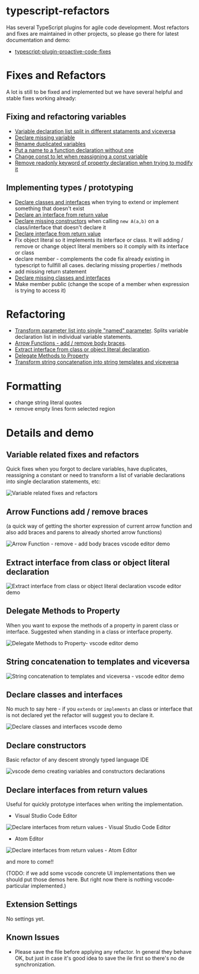 # typescript-refactors

Has several TypeScript plugins for agile code development. Most refactors and fixes are maintained in other projects, so please go there for latest documentation and demo: 
 * [typescript-plugin-proactive-code-fixes](https://github.com/cancerberoSgx/typescript-plugins-of-mine/tree/master/typescript-plugin-proactive-code-fixes)
<!--  * [typescript-plugin-function-signature-refactors](https://github.com/cancerberoSgx/typescript-plugins-of-mine/tree/master/typescript-plugin-function-signature-refactors)

 -->
# Fixes and Refactors

A lot is still to be fixed and implemented but we have several helpful and stable fixes working already:


## Fixing and refactoring variables

 * [Variable declaration list split in different stataments and viceversa](https://github.com/cancerberoSgx/typescript-plugins-of-mine/tree/master/typescript-plugin-proactive-code-fixes#variable-related-fixes-and-refactors)
 * [Declare missing variable](https://github.com/cancerberoSgx/typescript-plugins-of-mine/tree/master/typescript-plugin-proactive-code-fixes#variable-related-fixes-and-refactors) 
 * [Rename duplicated variables](https://github.com/cancerberoSgx/typescript-plugins-of-mine/tree/master/typescript-plugin-proactive-code-fixes#variable-related-fixes-and-refactors)
 * [Put a name to a function declaration without one](https://github.com/cancerberoSgx/typescript-plugins-of-mine/tree/master/typescript-plugin-proactive-code-fixes#variable-related-fixes-and-refactors)
 * [Change const to let when reassigning a const variable](https://github.com/cancerberoSgx/typescript-plugins-of-mine/tree/master/typescript-plugin-proactive-code-fixes#variable-related-fixes-and-refactors) 
 * [Remove readonly keyword of property declaration when trying to modify it](https://github.com/cancerberoSgx/typescript-plugins-of-mine/tree/master/typescript-plugin-proactive-code-fixes#variable-related-fixes-and-refactors)


## Implementing types / prototyping

 * [Declare classes and interfaces](https://github.com/cancerberoSgx/typescript-plugins-of-mine/tree/master/typescript-plugin-proactive-code-fixes#declare-classes-and-interfaces) when trying to extend or implement something that doesn't exist
 * [Declare an interface from return value](https://github.com/cancerberoSgx/typescript-plugins-of-mine/tree/master/typescript-plugin-proactive-code-fixes#declare-interfaces-from-return-values)
 * [Declare missing constructors](https://github.com/cancerberoSgx/typescript-plugins-of-mine/tree/master/typescript-plugin-proactive-code-fixes#declare-constructors) when calling `new A(a,b)` on a class/interface that doesn't declare it
 * [Declare interface from return value](https://github.com/cancerberoSgx/typescript-plugins-of-mine/tree/master/typescript-plugin-proactive-code-fixes#declare-interfaces-from-return-values)
 * Fix object literal so it implements its interface or class. It will adding / remove or change object literal members so it comply with its interface or class
 * declare member - complements the code fix already existing in typescript to fullfill all cases. declaring missing properties / methods 
 * add missing return statement
 * [Declare missing classes and interfaces](https://github.com/cancerberoSgx/typescript-plugins-of-mine/tree/master/typescript-plugin-proactive-code-fixes#declare-classes-and-interfaces)
 * Make member public (change the scope of a member when expression is trying to access it)


 # Refactoring

 * [Transform parameter list into single "named" parameter](https://github.com/cancerberoSgx/typescript-plugins-of-mine/tree/master/typescript-plugin-proactive-code-fixes#transform-parameter-list-into-single-object-parameter). Splits variable declaration list in individual variable statements. 
 * [Arrow Functions - add / remove body braces](https://github.com/cancerberoSgx/typescript-plugins-of-mine/tree/master/typescript-plugin-proactive-code-fixes#arrow-functions-remove-and-add-body-braces).  
 * [Extract interface from class or object literal declaration](https://github.com/cancerberoSgx/typescript-plugins-of-mine/tree/master/typescript-plugin-proactive-code-fixes#extract-interface-from-class-or-object-literal-declaration). 
 * [Delegate Methods to Property](https://github.com/cancerberoSgx/typescript-plugins-of-mine/tree/master/typescript-plugin-proactive-code-fixes#delegate-methods-to-property)
 * [Transform string concatenation into string templates and viceversa](https://github.com/cancerberoSgx/typescript-plugins-of-mine/tree/master/typescript-plugin-proactive-code-fixes#string-concatenation-to-template-and-viceversa)

# Formatting

 * change string literal quotes
 * remove empty lines form selected region 



# Details and demo


## Variable related fixes and refactors

Quick fixes when you forgot to declare variables, have duplicates, reassigning a constant or need to transform a list of variable declarations into single declaration statements, etc: 

![Variable related fixes and refactors](https://github.com/cancerberoSgx/typescript-plugins-of-mine/blob/master/typescript-plugin-proactive-code-fixes/doc-assets/variableRelatedFixesVsCode.gif?raw=true?p=.gif)


<span id="arrow-functions-remove-and-add-body-braces"></span>
## Arrow Functions add / remove braces

(a quick way of getting the shorter expression of current arrow function and also add braces and parens to already shorted arrow functions)

![Arrow Function - remove - add body braces vscode editor demo](https://github.com/cancerberoSgx/typescript-plugins-of-mine/blob/master/typescript-plugin-proactive-code-fixes/doc-assets/arrowFunctionsBodyTransformationsVsCode.gif?raw=true?p=.gif)


## Extract interface from class or object literal declaration

![Extract interface from class or object literal declaration vscode editor demo](https://github.com/cancerberoSgx/typescript-plugins-of-mine/blob/master/typescript-plugin-proactive-code-fixes/doc-assets/extractInterfaceVsCode.gif?raw=true?p=.gif)


## Delegate Methods to Property

When you want to expose the methods of a property in parent class or interface. Suggested when standing in a class or interface property.

![Delegate Methods to Property-  vscode editor demo](https://github.com/cancerberoSgx/typescript-plugins-of-mine/blob/master/typescript-plugin-proactive-code-fixes/doc-assets/delegateMethodVisualCode.gif?raw=true?p=.gif)


## String concatenation to templates and viceversa

![String concatenation to templates and viceversa -  vscode editor demo](https://github.com/cancerberoSgx/typescript-plugins-of-mine/blob/master/typescript-plugin-proactive-code-fixes/doc-assets/template2LiteralVsCode.gif?raw=true?p=.gif)


## Declare classes and interfaces

No much to say here - if you `extends` or `implements` an class or interface that is not declared yet the refactor will suggest you to declare it. 

![Declare classes and interfaces vscode demo](https://github.com/cancerberoSgx/typescript-plugins-of-mine/blob/master/typescript-plugin-proactive-code-fixes/doc-assets/declareClassAndInterfaceVsCode.gif?raw=true?p=.gif)


## Declare constructors

Basic refactor of any descent strongly typed language IDE

![vscode demo creating variables and constructors declarations ](https://github.com/cancerberoSgx/typescript-plugins-of-mine/blob/master/typescript-plugin-proactive-code-fixes/doc-assets/declareConstructorVsCode.gif?raw=true?p=.gif)



## Declare interfaces from return values

Useful for quickly prototype interfaces when writing the implementation.

 * Visual Studio Code Editor

![Declare interfaces from return values - Visual Studio Code Editor](https://github.com/cancerberoSgx/typescript-plugins-of-mine/blob/master/typescript-plugin-proactive-code-fixes/doc-assets/declareReturnTypeVsCode.gif?raw=true?p=.gif) 

 * Atom Editor

![Declare interfaces from return values - Atom Editor](https://github.com/cancerberoSgx/typescript-plugins-of-mine/blob/master/typescript-plugin-proactive-code-fixes/doc-assets/declareReturnTypeAtom.gif?raw=true?p=.gif) 




and more to come!!



(TODO: if we add some vscode concrete UI implementations then we should put those demos here. But right now there is nothing vscode-particular implemented.)

## Extension Settings

No settings yet. 

## Known Issues

 * Please save the file before applying any refactor. In general they behave OK, but just in case it's good idea to save the ile first so there's no de synchronization. 
